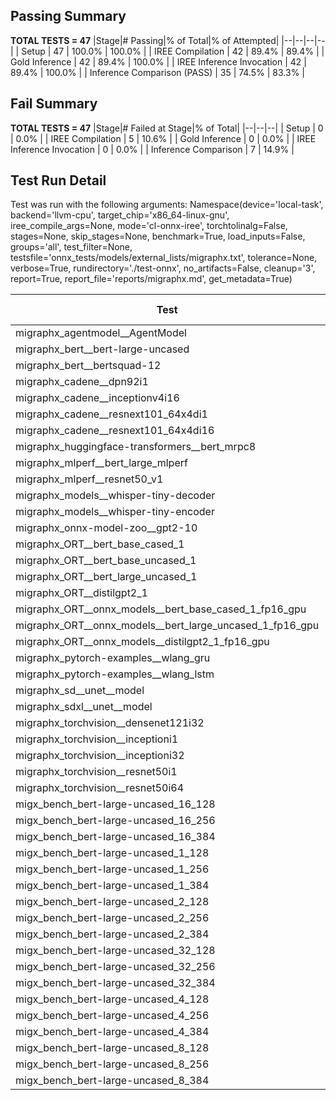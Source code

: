 ## Passing Summary

**TOTAL TESTS = 47**
|Stage|# Passing|% of Total|% of Attempted|
|--|--|--|--|
| Setup | 47 | 100.0% | 100.0% |
| IREE Compilation | 42 | 89.4% | 89.4% |
| Gold Inference | 42 | 89.4% | 100.0% |
| IREE Inference Invocation | 42 | 89.4% | 100.0% |
| Inference Comparison (PASS) | 35 | 74.5% | 83.3% |
## Fail Summary

**TOTAL TESTS = 47**
|Stage|# Failed at Stage|% of Total|
|--|--|--|
| Setup | 0 | 0.0% |
| IREE Compilation | 5 | 10.6% |
| Gold Inference | 0 | 0.0% |
| IREE Inference Invocation | 0 | 0.0% |
| Inference Comparison | 7 | 14.9% |
## Test Run Detail
Test was run with the following arguments:
Namespace(device='local-task', backend='llvm-cpu', target_chip='x86_64-linux-gnu', iree_compile_args=None, mode='cl-onnx-iree', torchtolinalg=False, stages=None, skip_stages=None, benchmark=True, load_inputs=False, groups='all', test_filter=None, testsfile='onnx_tests/models/external_lists/migraphx.txt', tolerance=None, verbose=True, rundirectory='./test-onnx', no_artifacts=False, cleanup='3', report=True, report_file='reports/migraphx.md', get_metadata=True)

| Test | Exit Status | Mean Benchmark Time (ms) | Notes |
|--|--|--|--|
| migraphx_agentmodel__AgentModel | compilation | None | |
| migraphx_bert__bert-large-uncased | PASS | 435.1513832807541 | |
| migraphx_bert__bertsquad-12 | PASS | 86.14817882577576 | |
| migraphx_cadene__dpn92i1 | PASS | 192.97108219729526 | |
| migraphx_cadene__inceptionv4i16 | PASS | 6951.403601715962 | |
| migraphx_cadene__resnext101_64x4di1 | PASS | 388.52256163954735 | |
| migraphx_cadene__resnext101_64x4di16 | compilation | None | |
| migraphx_huggingface-transformers__bert_mrpc8 | PASS | 385.85691526532173 | |
| migraphx_mlperf__bert_large_mlperf | Numerics | 426.4624435454607 | |
| migraphx_mlperf__resnet50_v1 | PASS | 100.13511244739806 | |
| migraphx_models__whisper-tiny-decoder | PASS | 42.63132164875666 | |
| migraphx_models__whisper-tiny-encoder | Numerics | 183.12769797113205 | |
| migraphx_onnx-model-zoo__gpt2-10 | compilation | None | |
| migraphx_ORT__bert_base_cased_1 | PASS | 88.22115634878475 | |
| migraphx_ORT__bert_base_uncased_1 | PASS | 88.56894200046855 | |
| migraphx_ORT__bert_large_uncased_1 | PASS | 258.5508384638362 | |
| migraphx_ORT__distilgpt2_1 | PASS | 33.3088736303828 | |
| migraphx_ORT__onnx_models__bert_base_cased_1_fp16_gpu | Numerics | 89.72169489910205 | |
| migraphx_ORT__onnx_models__bert_large_uncased_1_fp16_gpu | Numerics | 287.0248821046617 | |
| migraphx_ORT__onnx_models__distilgpt2_1_fp16_gpu | Numerics | 38.98590438895755 | |
| migraphx_pytorch-examples__wlang_gru | PASS | 83.48274023996458 | |
| migraphx_pytorch-examples__wlang_lstm | PASS | 41.91940425274273 | |
| migraphx_sd__unet__model | compilation | None | |
| migraphx_sdxl__unet__model | compilation | None | |
| migraphx_torchvision__densenet121i32 | PASS | 1411.0605431099732 | |
| migraphx_torchvision__inceptioni1 | PASS | 226.13436811500125 | |
| migraphx_torchvision__inceptioni32 | PASS | 6668.14003760616 | |
| migraphx_torchvision__resnet50i1 | PASS | 94.76363488162558 | |
| migraphx_torchvision__resnet50i64 | PASS | 6110.127978026867 | |
| migx_bench_bert-large-uncased_16_128 | PASS | 2707.830350846052 | |
| migx_bench_bert-large-uncased_16_256 | PASS | 4305.198324223359 | |
| migx_bench_bert-large-uncased_16_384 | Numerics | 5861.019236346086 | |
| migx_bench_bert-large-uncased_1_128 | PASS | 175.70410699894032 | |
| migx_bench_bert-large-uncased_1_256 | PASS | 262.46902098258334 | |
| migx_bench_bert-large-uncased_1_384 | PASS | 381.05837752421695 | |
| migx_bench_bert-large-uncased_2_128 | PASS | 400.4493324706952 | |
| migx_bench_bert-large-uncased_2_256 | PASS | 577.8386381765206 | |
| migx_bench_bert-large-uncased_2_384 | PASS | 891.2971454362074 | |
| migx_bench_bert-large-uncased_32_128 | PASS | 5350.999097029368 | |
| migx_bench_bert-large-uncased_32_256 | PASS | 8623.095637808243 | |
| migx_bench_bert-large-uncased_32_384 | Numerics | 11343.07063370943 | |
| migx_bench_bert-large-uncased_4_128 | PASS | 720.9186839560667 | |
| migx_bench_bert-large-uncased_4_256 | PASS | 1116.379833469788 | |
| migx_bench_bert-large-uncased_4_384 | PASS | 1522.9816151161988 | |
| migx_bench_bert-large-uncased_8_128 | PASS | 1409.8550950487454 | |
| migx_bench_bert-large-uncased_8_256 | PASS | 2314.3680579960346 | |
| migx_bench_bert-large-uncased_8_384 | PASS | 3070.1918403307595 | |
